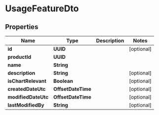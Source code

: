 

# UsageFeatureDto


## Properties

| Name | Type | Description | Notes |
|------------ | ------------- | ------------- | -------------|
|**id** | **UUID** |  |  [optional] |
|**productId** | **UUID** |  |  |
|**name** | **String** |  |  |
|**description** | **String** |  |  [optional] |
|**isChartRelevant** | **Boolean** |  |  [optional] |
|**createdDateUtc** | **OffsetDateTime** |  |  [optional] |
|**modifiedDateUtc** | **OffsetDateTime** |  |  [optional] |
|**lastModifiedBy** | **String** |  |  [optional] |



